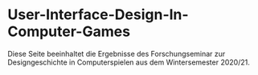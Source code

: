 # User-Interface-Design-In-Computer-Games
Diese Seite beeinhaltet die Ergebnisse des Forschungseminar zur Designgeschichte in Computerspielen aus dem Wintersemester 2020/21.
